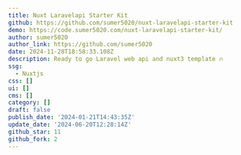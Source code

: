 ```yaml
---
title: Nuxt Laravelapi Starter Kit
github: https://github.com/sumer5020/nuxt-laravelapi-starter-kit
demo: https://code.sumer5020.com/nuxt-laravelapi-starter-kit/
author: sumer5020
author_link: https://github.com/sumer5020
date: 2024-11-28T18:58:33.108Z
description: Ready to go Laravel web api and nuxt3 template 🔥
ssg:
  - Nuxtjs
css: []
ui: []
cms: []
category: []
draft: false
publish_date: '2024-01-21T14:43:35Z'
update_date: '2024-06-20T12:28:14Z'
github_star: 11
github_fork: 2
---
```

